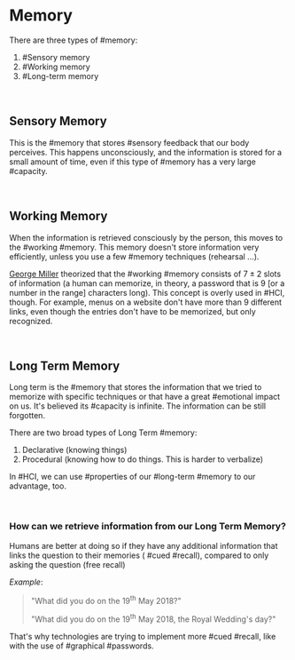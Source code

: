 # Memory

There are three types of #memory:

1) #Sensory memory
2) #Working memory
3) #Long-term memory

<br>

## Sensory Memory

This is the #memory that stores #sensory feedback that our body perceives. This happens unconsciously, and the information is stored for a small amount of time, even if this type of #memory has a very large #capacity.

<br>

## Working Memory

When the information is retrieved consciously by the person, this moves to the #working #memory. This memory doesn't store information very efficiently, unless you use a few #memory techniques (rehearsal ...).

[George Miller](https://en.wikipedia.org/wiki/The_Magical_Number_Seven,_Plus_or_Minus_Two) theorized that the #working #memory consists of $7 \pm 2$ slots of information (a human can memorize, in theory, a password that is 9 [or a number in the range] characters long). This concept is overly used in #HCI, though. For example, menus on a website don't have more than 9 different links, even though the entries don't have to be memorized, but only recognized.

<br>

## Long Term Memory

Long term is the #memory that stores the information that we tried to memorize with specific techniques or that have a great #emotional impact on us. It's believed its #capacity is infinite. The information can be still forgotten.

There are two broad types of Long Term #memory:

1) Declarative (knowing things)
2) Procedural (knowing how to do things. This is harder to verbalize)

In #HCI, we can use #properties of our #long-term #memory to our advantage, too.

<br>

### How can we retrieve information from our Long Term Memory?

Humans are better at doing so if they have any additional information that links the question to their memories ( #cued #recall), compared to only asking the question (free recall)

*Example*:

> "What did you do on the 19<sup>th</sup> May 2018?"
> 
> "What did you do on the 19<sup>th</sup> May 2018, the Royal Wedding's day?"

That's why technologies are trying to implement more #cued #recall, like with the use of #graphical #passwords.